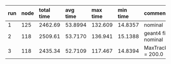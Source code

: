 |run|node|total time|avg time|max time| min time|comments|
|:-|:-|:-|:-|:-|:-|:-|
| 1 | 125 | 2462.69 | 53.8994 | 132.609 | 14.8357 | nominal |
| 2 | 118 | 2509.61 | 53.7170 | 136.941 | 15.1388 | geant4 file nominal |
| 3 | 118 | 2435.34 | 52.7109 | 117.467 | 14.8394 | MaxTrackTime = 200.0 |
